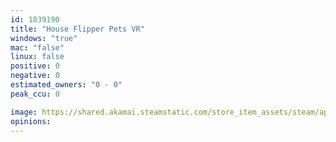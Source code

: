 ```yaml
---
id: 1839190
title: "House Flipper Pets VR"
windows: "true"
mac: "false"
linux: false
positive: 0
negative: 0
estimated_owners: "0 - 0"
peak_ccu: 0

image: https://shared.akamai.steamstatic.com/store_item_assets/steam/apps/1839190/header.jpg?t=1729502321
opinions:
---
```

